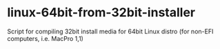 # linux-64bit-from-32bit-installer
Script for compiling 32bit install media for 64bit Linux distro (for non-EFI computers, i.e. MacPro 1,1)
